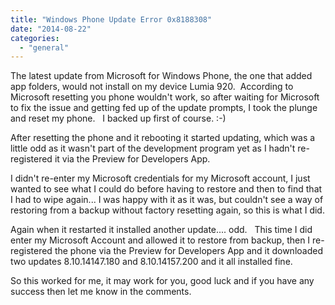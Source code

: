 ```yaml
---
title: "Windows Phone Update Error 0x8188308"
date: "2014-08-22"
categories: 
  - "general"
---
```


The latest update from Microsoft for Windows Phone, the one that added app folders, would not install on my device Lumia 920.  According to Microsoft resetting you phone wouldn't work, so after waiting for Microsoft to fix the issue and getting fed up of the update prompts, I took the plunge and reset my phone.   I backed up first of course. :-)

After resetting the phone and it rebooting it started updating, which was a little odd as it wasn't part of the development program yet as I hadn't re-registered it via the Preview for Developers App.

I didn't re-enter my Microsoft credentials for my Microsoft account, I just wanted to see what I could do before having to restore and then to find that I had to wipe again... I was happy with it as it was, but couldn't see a way of restoring from a backup without factory resetting again, so this is what I did.

Again when it restarted it installed another update.... odd.   This time I did enter my Microsoft Account and allowed it to restore from backup, then I re-registered the phone via the Preview for Developers App and it downloaded two updates 8.10.14147.180 and 8.10.14157.200 and it all installed fine.

So this worked for me, it may work for you, good luck and if you have any success then let me know in the comments.
